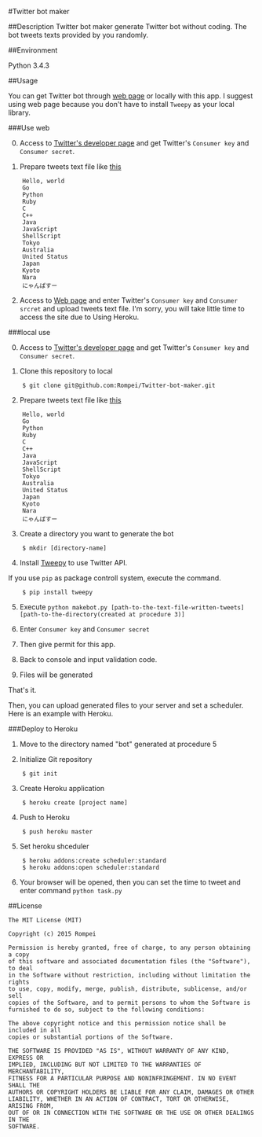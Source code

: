 #Twitter bot maker

##Description
Twitter bot maker generate Twitter bot without coding. The bot tweets texts provided by you randomly.

##Environment

Python 3.4.3

##Usage

You can get Twitter bot through [web page](https://botmaker.herokuapp.com) or locally with this app. I suggest using web page because you don't have to install `Tweepy` as your local library.

###Use web


0. Access to [Twitter's developer page](https://apps.twitter.com) and get Twitter's `Consumer key` and `Consumer secret`.

1. Prepare tweets text file like [this](https://github.com/Rompei/Twitter-bot-maker/blob/master/example/test.txt)   

```
    Hello, world
    Go
    Python
    Ruby
    C
    C++
    Java
    JavaScript
    ShellScript
    Tokyo
    Australia
    United Status
    Japan
    Kyoto
    Nara
    にゃんぱすー
```

2. Access to [Web page](https://botmaker.herokuapp.com) and enter Twitter's `Consumer key` and `Consumer srcret` and upload tweets text file.
I'm sorry, you will take little time to access the site due to Using Heroku.


###local use


0. Access to [Twitter's developer page](https://apps.twitter.com) and get Twitter's `Consumer key` and `Consumer secret`.

1. Clone this repository to local  

```
    $ git clone git@github.com:Rompei/Twitter-bot-maker.git
```

2. Prepare tweets text file like [this](https://github.com/Rompei/Twitter-bot-maker/blob/master/example/test.txt)   

```
    Hello, world
    Go
    Python
    Ruby
    C
    C++
    Java
    JavaScript
    ShellScript
    Tokyo
    Australia
    United Status
    Japan
    Kyoto
    Nara
    にゃんぱすー
```

3. Create a directory you want to generate the bot  

```
    $ mkdir [directory-name]
```
4. Install [Tweepy](https://github.com/tweepy/tweepy) to use Twitter API.  

If you use `pip` as package controll system, execute the command.  

```
    $ pip install tweepy
```
5. Execute `python makebot.py [path-to-the-text-file-written-tweets] [path-to-the-directory(created at procedure 3)]`

6. Enter `Consumer key` and `Consumer secret`

7. Then give permit for this app.

8. Back to console and input validation code.

9. Files will be generated

That's it.

Then, you can upload generated files to your server and set a scheduler. Here is an example with Heroku.

###Deploy to Heroku


1. Move to the directory named "bot" generated at procedure 5

2. Initialize Git repository

```
    $ git init
```
3. Create Heroku application  

```
    $ heroku create [project name]
```

4. Push to Heroku  

```
    $ push heroku master
```

5. Set heroku shceduler  

```
    $ heroku addons:create scheduler:standard
    $ heroku addons:open scheduler:standard
```

6. Your browser will be opened, then you can set the time to tweet and enter command `python task.py`

##License

    The MIT License (MIT)

    Copyright (c) 2015 Rompei

    Permission is hereby granted, free of charge, to any person obtaining a copy
    of this software and associated documentation files (the "Software"), to deal
    in the Software without restriction, including without limitation the rights
    to use, copy, modify, merge, publish, distribute, sublicense, and/or sell
    copies of the Software, and to permit persons to whom the Software is
    furnished to do so, subject to the following conditions:

    The above copyright notice and this permission notice shall be included in all
    copies or substantial portions of the Software.

    THE SOFTWARE IS PROVIDED "AS IS", WITHOUT WARRANTY OF ANY KIND, EXPRESS OR
    IMPLIED, INCLUDING BUT NOT LIMITED TO THE WARRANTIES OF MERCHANTABILITY,
    FITNESS FOR A PARTICULAR PURPOSE AND NONINFRINGEMENT. IN NO EVENT SHALL THE
    AUTHORS OR COPYRIGHT HOLDERS BE LIABLE FOR ANY CLAIM, DAMAGES OR OTHER
    LIABILITY, WHETHER IN AN ACTION OF CONTRACT, TORT OR OTHERWISE, ARISING FROM,
    OUT OF OR IN CONNECTION WITH THE SOFTWARE OR THE USE OR OTHER DEALINGS IN THE
    SOFTWARE.

